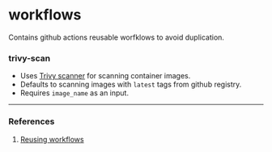 # workflows
Contains github actions reusable worfklows to avoid duplication.

### trivy-scan
- Uses [Trivy scanner]() for scanning container images.
- Defaults to scanning images with `latest` tags from github registry.
- Requires `image_name` as an input.

---

### References
1. [Reusing workflows](https://docs.github.com/en/actions/sharing-automations/reusing-workflows)
